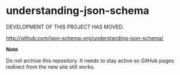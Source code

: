 understanding-json-schema
=========================

DEVELOPMENT OF THIS PROJECT HAS MOVED.

http://github.com/json-schema-org/understanding-json-schema/

**Note**

Do not archive this repository. It needs to stay active
so GitHub pages redirect from the new site still works.
